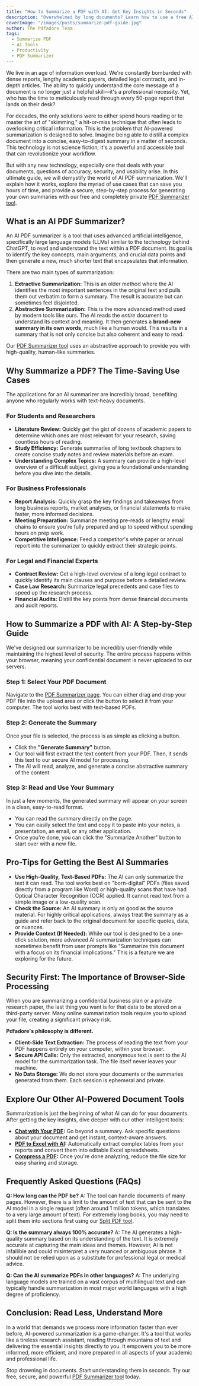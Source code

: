 ```yaml
---
title: "How to Summarize a PDF with AI: Get Key Insights in Seconds"
description: "Overwhelmed by long documents? Learn how to use a free AI PDF summarizer to instantly extract the most important points from any report, research paper, or article."
coverImage: "/images/posts/summarize-pdf-guide.jpg"
author: The Pdfadore Team
tags:
  - Summarize PDF
  - AI Tools
  - Productivity
  - PDF Summarizer
---
```


We live in an age of information overload. We're constantly bombarded with dense reports, lengthy academic papers, detailed legal contracts, and in-depth articles. The ability to quickly understand the core message of a document is no longer just a helpful skill—it's a professional necessity. Yet, who has the time to meticulously read through every 50-page report that lands on their desk?

For decades, the only solutions were to either spend hours reading or to master the art of "skimming," a hit-or-miss technique that often leads to overlooking critical information. This is the problem that AI-powered summarization is designed to solve. Imagine being able to distill a complex document into a concise, easy-to-digest summary in a matter of seconds. This technology is not science fiction; it's a powerful and accessible tool that can revolutionize your workflow.

But with any new technology, especially one that deals with your documents, questions of accuracy, security, and usability arise. In this ultimate guide, we will demystify the world of AI PDF summarization. We'll explain how it works, explore the myriad of use cases that can save you hours of time, and provide a secure, step-by-step process for generating your own summaries with our free and completely private [PDF Summarizer tool](#/summarize).

## What is an AI PDF Summarizer?

An AI PDF summarizer is a tool that uses advanced artificial intelligence, specifically large language models (LLMs) similar to the technology behind ChatGPT, to read and understand the text within a PDF document. Its goal is to identify the key concepts, main arguments, and crucial data points and then generate a new, much shorter text that encapsulates that information.

There are two main types of summarization:

1.  **Extractive Summarization:** This is an older method where the AI identifies the most important sentences in the original text and pulls them out verbatim to form a summary. The result is accurate but can sometimes feel disjointed.
2.  **Abstractive Summarization:** This is the more advanced method used by modern tools like ours. The AI reads the *entire* document to understand its context and meaning. It then generates a **brand-new summary in its own words**, much like a human would. This results in a summary that is not only concise but also coherent and easy to read.

Our [PDF Summarizer tool](#/summarize) uses an abstractive approach to provide you with high-quality, human-like summaries.

## Why Summarize a PDF? The Time-Saving Use Cases

The applications for an AI summarizer are incredibly broad, benefiting anyone who regularly works with text-heavy documents.

### For Students and Researchers
*   **Literature Review:** Quickly get the gist of dozens of academic papers to determine which ones are most relevant for your research, saving countless hours of reading.
*   **Study Efficiency:** Generate summaries of long textbook chapters to create concise study notes and review materials before an exam.
*   **Understanding Complex Topics:** A summary can provide a high-level overview of a difficult subject, giving you a foundational understanding before you dive into the details.

### For Business Professionals
*   **Report Analysis:** Quickly grasp the key findings and takeaways from long business reports, market analyses, or financial statements to make faster, more informed decisions.
*   **Meeting Preparation:** Summarize meeting pre-reads or lengthy email chains to ensure you're fully prepared and up to speed without spending hours on prep work.
*   **Competitive Intelligence:** Feed a competitor's white paper or annual report into the summarizer to quickly extract their strategic points.

### For Legal and Financial Experts
*   **Contract Review:** Get a high-level overview of a long legal contract to quickly identify its main clauses and purpose before a detailed review.
*   **Case Law Research:** Summarize legal precedents and case files to speed up the research process.
*   **Financial Audits:** Distill the key points from dense financial documents and audit reports.

## How to Summarize a PDF with AI: A Step-by-Step Guide

We've designed our summarizer to be incredibly user-friendly while maintaining the highest level of security. The entire process happens within your browser, meaning your confidential document is never uploaded to our servers.

### Step 1: Select Your PDF Document
Navigate to the [PDF Summarizer page](#/summarize). You can either drag and drop your PDF file into the upload area or click the button to select it from your computer. The tool works best with text-based PDFs.

### Step 2: Generate the Summary
Once your file is selected, the process is as simple as clicking a button.

*   Click the **"Generate Summary"** button.
*   Our tool will first extract the text content from your PDF. Then, it sends this text to our secure AI model for processing.
*   The AI will read, analyze, and generate a concise abstractive summary of the content.

### Step 3: Read and Use Your Summary
In just a few moments, the generated summary will appear on your screen in a clean, easy-to-read format.

*   You can read the summary directly on the page.
*   You can easily select the text and copy it to paste into your notes, a presentation, an email, or any other application.
*   Once you're done, you can click the "Summarize Another" button to start over with a new file.

## Pro-Tips for Getting the Best AI Summaries

*   **Use High-Quality, Text-Based PDFs:** The AI can only summarize the text it can read. The tool works best on "born-digital" PDFs (files saved directly from a program like Word) or high-quality scans that have had Optical Character Recognition (OCR) applied. It cannot read text from a simple image or a low-quality scan.
*   **Check the Source:** An AI summary is only as good as the source material. For highly critical applications, always treat the summary as a guide and refer back to the original document for specific quotes, data, or nuances.
*   **Provide Context (If Needed):** While our tool is designed to be a one-click solution, more advanced AI summarization techniques can sometimes benefit from user prompts like "Summarize this document with a focus on its financial implications." This is a feature we are exploring for the future.

## Security First: The Importance of Browser-Side Processing

When you are summarizing a confidential business plan or a private research paper, the last thing you want is for that data to be stored on a third-party server. Many online summarization tools require you to upload your file, creating a significant privacy risk.

**Pdfadore's philosophy is different.**
*   **Client-Side Text Extraction:** The process of reading the text from your PDF happens entirely on your computer, within your browser.
*   **Secure API Calls:** Only the extracted, anonymous text is sent to the AI model for the summarization task. The file itself never leaves your machine.
*   **No Data Storage:** We do not store your documents or the summaries generated from them. Each session is ephemeral and private.

## Explore Our Other AI-Powered Document Tools

Summarization is just the beginning of what AI can do for your documents. After getting the key insights, dive deeper with our other intelligent tools:

*   **[Chat with Your PDF](#/blog/chat-with-pdf-ai-qa-guide):** Go beyond a summary. Ask specific questions about your document and get instant, context-aware answers.
*   **[PDF to Excel with AI](#/blog/how-to-convert-pdf-to-excel-guide):** Automatically extract complex tables from your reports and convert them into editable Excel spreadsheets.
*   **[Compress a PDF](#/blog/how-to-compress-pdf-without-losing-quality):** Once you're done analyzing, reduce the file size for easy sharing and storage.

## Frequently Asked Questions (FAQs)

**Q: How long can the PDF be?**
A: The tool can handle documents of many pages. However, there is a limit to the amount of text that can be sent to the AI model in a single request (often around 1 million tokens, which translates to a very large amount of text). For extremely long books, you may need to split them into sections first using our [Split PDF tool](#/split).

**Q: Is the summary always 100% accurate?**
A: The AI generates a high-quality summary based on its understanding of the text. It is extremely accurate at capturing the main ideas and themes. However, AI is not infallible and could misinterpret a very nuanced or ambiguous phrase. It should not be relied upon as a substitute for professional legal or medical advice.

**Q: Can the AI summarize PDFs in other languages?**
A: The underlying language models are trained on a vast corpus of multilingual text and can typically handle summarization in most major world languages with a high degree of proficiency.

## Conclusion: Read Less, Understand More
In a world that demands we process more information faster than ever before, AI-powered summarization is a game-changer. It's a tool that works like a tireless research assistant, reading through mountains of text and delivering the essential insights directly to you. It empowers you to be more informed, more efficient, and more prepared in all aspects of your academic and professional life.

Stop drowning in documents. Start understanding them in seconds. Try our free, secure, and powerful [PDF Summarizer tool](#/summarize) today.